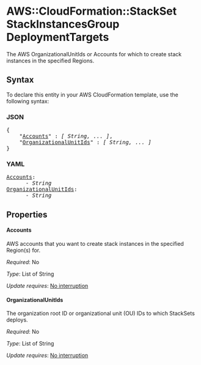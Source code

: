 # AWS::CloudFormation::StackSet StackInstancesGroup DeploymentTargets

 The AWS OrganizationalUnitIds or Accounts for which to create stack instances in the specified Regions.

## Syntax

To declare this entity in your AWS CloudFormation template, use the following syntax:

### JSON

<pre>
{
    "<a href="#accounts" title="Accounts">Accounts</a>" : <i>[ String, ... ]</i>,
    "<a href="#organizationalunitids" title="OrganizationalUnitIds">OrganizationalUnitIds</a>" : <i>[ String, ... ]</i>
}
</pre>

### YAML

<pre>
<a href="#accounts" title="Accounts">Accounts</a>: <i>
      - String</i>
<a href="#organizationalunitids" title="OrganizationalUnitIds">OrganizationalUnitIds</a>: <i>
      - String</i>
</pre>

## Properties

#### Accounts

AWS accounts that you want to create stack instances in the specified Region(s) for.

_Required_: No

_Type_: List of String

_Update requires_: [No interruption](https://docs.aws.amazon.com/AWSCloudFormation/latest/UserGuide/using-cfn-updating-stacks-update-behaviors.html#update-no-interrupt)

#### OrganizationalUnitIds

The organization root ID or organizational unit (OU) IDs to which StackSets deploys.

_Required_: No

_Type_: List of String

_Update requires_: [No interruption](https://docs.aws.amazon.com/AWSCloudFormation/latest/UserGuide/using-cfn-updating-stacks-update-behaviors.html#update-no-interrupt)
